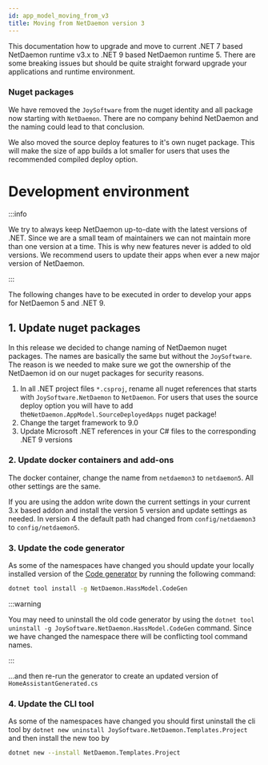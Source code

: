 ```yaml
---
id: app_model_moving_from_v3
title: Moving from NetDaemon version 3
---
```


This documentation how to upgrade and move to current .NET 7 based NetDaemon runtime v3.x to .NET 9 based NetDaemon runtime 5. There are some breaking issues but should be quite straight forward upgrade your applications and runtime environment.

### Nuget packages

We have removed the `JoySoftware` from the nuget identity and all package now starting with `NetDaemon`. There are no company behind NetDaemon and the naming could lead to that conclusion.

We also moved the source deploy features to it's own nuget package. This will make the size of app builds a lot smaller for users that uses the recommended compiled deploy option.

# Development environment

:::info

We try to always keep NetDaemon up-to-date with the latest versions of .NET. Since we are a small team of maintainers we can not maintain more than one version at a time. This is why new features never is added to old versions. We recommend users to update their apps when ever a new major version of NetDaemon.

:::

The following changes have to be executed in order to develop your apps for NetDaemon 5 and .NET 9.

## 1. Update nuget packages

In this release we decided to change naming of NetDaemon nuget packages. The names are basically the same but without the `JoySoftware`. The reason is we needed to make sure we got the ownership of the NetDaemon id on our nuget packages for security reasons.

1. In all .NET project files `*.csproj`, rename all nuget references that starts with `JoySoftware.NetDaemon` to `NetDaemon`. For users that uses the source deploy option you will have to add the`NetDaemon.AppModel.SourceDeployedApps` nuget package!
2. Change the target framework to 9.0
3. Update Microsoft .NET references in your C# files to the corresponding .NET 9 versions

### 2. Update docker containers and add-ons

The docker container, change the name from `netdaemon3` to `netdaemon5`. All other settings are the same.

If you are using the addon write down the current settings in your current 3.x based addon and install the version 5 version and update settings as needed. In version 4 the default path had changed from `config/netdaemon3` to `config/netdaemon5`.

### 3. Update the code generator

As some of the namespaces have changed you should update your locally installed version of the [Code generator](/user/hass_model/hass_model_codegen.md) by running the following command:

```bash
dotnet tool install -g NetDaemon.HassModel.CodeGen
```

:::warning

You may need to uninstall the old code generator by using the `dotnet tool uninstall -g JoySoftware.NetDaemon.HassModel.CodeGen` command. Since we have changed
the namespace there will be conflicting tool command names.

:::

...and then re-run the generator to create an updated version of `HomeAssistantGenerated.cs`

### 4. Update the CLI tool

As some of the namespaces have changed you should first uninstall the cli tool by `dotnet new uninstall JoySoftware.NetDaemon.Templates.Project`
and then install the new too by 

```bash
dotnet new --install NetDaemon.Templates.Project

```


